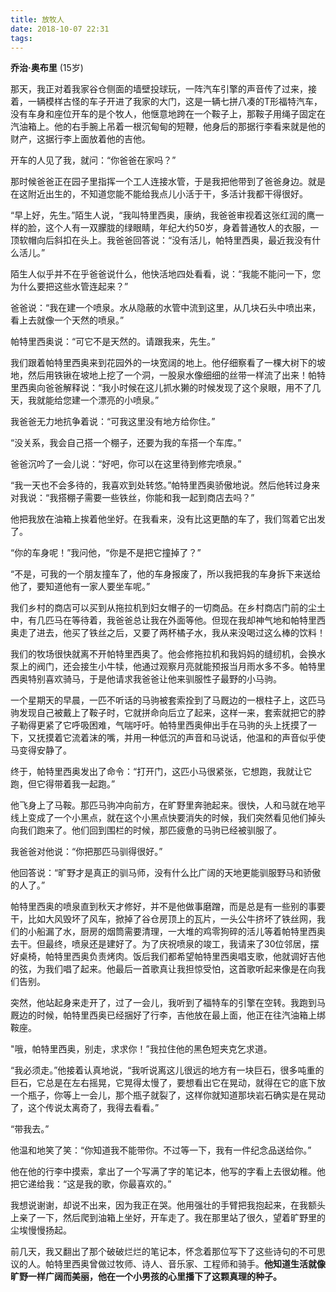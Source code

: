```yaml
---
title: 放牧人
date: 2018-10-07 22:31
tags: 
---
```


**乔治·奥布里** (15岁)

那天，我正对着我家谷仓侧面的墙壁投球玩，一阵汽车引擎的声音传了过来，接着，一辆模样古怪的车子开进了我家的大门，这是一辆七拼八凑的T形福特汽车，没有车身和座位开车的是个牧人，他惬意地跨在一个鞍子上，那鞍子用绳子固定在汽油箱上。他的右手腕上吊着一根沉甸甸的短鞭，他身后的那据行李看来就是他的财产，这据行李上面放着他的吉他。

开车的人见了我，就问：“你爸爸在家吗？”

那时候爸爸正在园子里指挥一个工人连接水管，于是我把他带到了爸爸身边。就是在这附近出生的，不知道您能不能给我点儿小活于干，多活计我都干得很好。

“早上好，先生。”陌生人说，“我叫特里西奥，康纳，我爸爸审视着这张红润的鹰一样的脸，这个人有一双朦胧的绿眼睛，年纪大约50岁，身着普通牧人的衣服，一顶软帽向后斜扣在头上。我爸爸回答说：“没有活儿，帕特里西奥，最近我没有什么活儿。”

陌生人似乎并不在乎爸爸说什么，他快活地四处看看，说：“我能不能问一下，您为什么要把这些水管连起来？”

爸爸说：“我在建一个喷泉。水从隐蔽的水管中流到这里，从几块石头中喷出来，看上去就像一个天然的喷泉。”

帕特里西奥说：“可它不是天然的。请跟我来，先生。”

我们跟着帕特里西奥来到花园外的一块宽阔的地上。他仔细察看了一棵大树下的坡地，然后用铁锹在坡地上挖了一个洞，一股泉水像细细的丝带一样流了出来！帕特里西奥向爸爸解释说：“我小时候在这儿抓水獭的时候发现了这个泉眼，用不了几天，我就能给您建一个漂亮的小喷泉。”

我爸爸无力地抗争着说：“可我这里没有地方给你住。”

“没关系，我会自己搭一个棚子，还要为我的车搭一个车库。”

爸爸沉吟了一会儿说：“好吧，你可以在这里待到修完喷泉。”

“我一天也不会多待的，我喜欢到处转悠。”帕特里西奥骄傲地说。然后他转过身来对我说：“我搭棚子需要一些铁丝，你能和我一起到商店去吗？”

他把我放在油箱上挨着他坐好。在我看来，没有比这更酷的车了，我们驾着它出发了。

“你的车身呢！”我问他，“你是不是把它撞掉了？”

“不是，可我的一个朋友撞车了，他的车身报废了，所以我把我的车身拆下来送给他了，要知道他有一家人要坐车呢。”

我们乡村的商店可以买到从拖拉机到妇女帽子的一切商品。在乡村商店门前的尘土中，有几匹马在等待着，我爸爸总让我在外面等他。但现在我却神气地和帕特里西奥走了进去，他买了铁丝之后，又要了两杯橘子水，我从来没喝过这么棒的饮料！

我们的牧场很快就离不开帕特里西奥了。他会修拖拉机和我妈妈的缝纫机，会换水泵上的阀门，还会接生小牛犊，他通过观察月亮就能预报当月雨水多不多。帕特里西奥特别喜欢骑马，于是他请求我爸爸让他来驯服性子最野的小马驹。

一个星期天的早晨，一匹不听话的马驹被套索拴到了马厩边的一根柱子上，这匹马驹发现自己被戴上了鞍子时，它就拼命向后立了起来，这样一来，套索就把它的脖子勒得更紧了它呼吸困难，气喘吁吁。帕特里西奥伸出手在马驹的头上抚摸了一下，又抚摸着它流着沫的嘴，并用一种低沉的声音和马说话，他温和的声音似乎使马变得安静了。

终于，帕特里西奥发出了命令：“打开门，这匹小马很紧张，它想跑，我就让它跑，但它得带着我一起跑。”

他飞身上了马鞍。那匹马驹冲向前方，在旷野里奔驰起来。很快，人和马就在地平线上变成了一个小黑点，就在这个小黑点快要消失的时候，我们突然看见他们掉头向我们跑来了。他们回到围栏的时候，那匹疲惫的马驹已经被驯服了。

我爸爸对他说：“你把那匹马驯得很好。”

他回答说：“旷野才是真正的驯马师，没有什么比广阔的天地更能驯服野马和骄傲的人了。”

帕特里西奥的喷泉直到秋天才修好，并不是他做事磨蹭，而是总是有一些别的事要干，比如大风毁坏了风车，掀掉了谷仓房顶上的瓦片，一头公牛挤坏了铁丝网，我们的小船漏了水，厨房的烟筒需要清理，一大堆的鸡零狗碎的活儿等着帕特里西奥去干。但最终，喷泉还是建好了。为了庆祝喷泉的竣工，我请来了30位邻居，摆好桌椅，帕特里西奥负责烤肉。饭后我们都希望帕特里西奥唱支歌，他就调好吉他的弦，为我们唱了起来。他最后一首歌真让我担惊受怕，这首歌听起来像是在向我们告别。

突然，他站起身来走开了，过了一会儿，我听到了福特车的引擎在空转。我跑到马厩边的时候，帕特里西奥已经捆好了行李，吉他放在最上面，他正在往汽油箱上绑鞍座。

"哦，帕特里西奥，别走，求求你！”我拉住他的黑色短夹克乞求道。

“我必须走。”他接着认真地说，“我听说离这儿很远的地方有一块巨石，很多吨重的巨石，它总是在左右摇晃，它晃得太慢了，要想看出它在晃动，就得在它的底下放一个瓶子，你等上一会儿，那个瓶子就裂了，这样你就知道那块岩石确实是在晃动了，这个传说太离奇了，我得去看看。”

“带我去。”

他温和地笑了笑：“你知道我不能带你。不过等一下，我有一件纪念品送给你。”

他在他的行李中摸索，拿出了一个写满了字的笔记本，他写的字看上去很幼稚。他把它递给我：“这是我的歌，你最喜欢的。”

我想说谢谢，却说不出来，因为我正在哭。他用强壮的手臂把我抱起来，在我额头上亲了一下，然后爬到油箱上坐好，开车走了。我在那里站了很久，望着旷野里的尘埃慢慢扬起。

前几天，我又翻出了那个破破烂烂的笔记本，怀念着那位写下了这些诗句的不可思议的人。帕特里西奥曾做过牧师、诗人、音乐家、工程师和骑手。**他知道生活就像旷野一样广阔而美丽，他在一个小男孩的心里播下了这颗真理的种子。**
